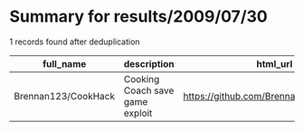 
# Summary for results/2009/07/30
    
1 records found after deduplication

| full_name | description | html_url | matched_list | matched_count | pushed_at | size | stargazers_count | language | forks_count |
|---------------------|---------------------------------|----------------------------------------|----------------|-----------------|---------------------------|--------|--------------------|------------|---------------|
| Brennan123/CookHack | Cooking Coach save game exploit | https://github.com/Brennan123/CookHack | ['exploit'] | 1 | 2009-07-30 23:43:30+00:00 | 88 | 0 | C | 1 |
